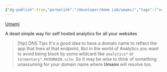 ```yaml
---
{"dg-publish":true,"permalink":"/developer/Home Lab/umami/","tags":["selfhosted","analytics","html","webdev"],"created":"2024-03-13T20:41:53.987-05:00","updated":"2024-03-14T21:56:31.000-05:00"}
---
```


[Umami](https://umami.is/)

A dead simple way for self hosted analytics for all your websites

> [!tip] DNS Tips
> It's a good idea to have a domain name to reflect the app that lives at that endpoint, But in the world of Analytics you want to avoid being block by some wildcard like `analytics*` or `telmentary*.MYDOMAIN.site`. So It may be wise to think of something unassuming for your domain name where **Umami** will resolve too.